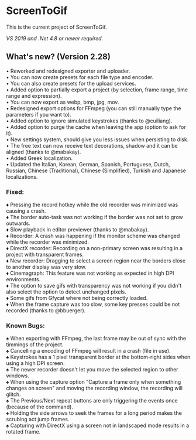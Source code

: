 # ScreenToGif  

This is the current project of ScreenToGif.  

_VS 2019 and .Net 4.8 or newer required._

## What's new? (Version 2.28)

• Reworked and redesigned exporter and uploader.  
• You can now create presets for each file type and encoder.  
• You can also create presets for the upload services.  
• Added option to partially export a project (by selection, frame range, time range and expression).  
• You can now export as webp, bmp, jpg, mov.  
• Redesigned export options for FFmpeg (you can still manually type the parameters if you want to).  
• Added option to ignore simulated keystrokes (thanks to @cuiliang).  
• Added option to purge the cache when leaving the app (option to ask for it).  
• New settings system, should give you less issues when persisting to disk.
• The free text can now receive text decorations, shadow and it can be aligned (thanks to @mabakay).  
• Added Greek localization.  
• Updated the Italian, Korean, German, Spanish, Portuguese, Dutch, Russian, Chinese (Traditional), Chinese (Simplified), Turkish and Japanese localizations.  

### Fixed:

♦ Pressing the record hotkey while the old recorder was minimized was causing a crash.  
♦ The border auto-task was not working if the border was not set to grow outwards.  
♦ Slow playback in editor previewer (thanks to @mabakay).  
♦ Recorder: A crash was happening if the monitor scheme was changed while the recorder was minimized.  
♦ DirectX recorder: Recording on a non-primary screen was resulting in a project with transparent frames.  
♦ New recorder: Dragging to select a screen region near the borders close to another display was very slow.  
♦ Cinemagraph: This feature was not working as expected in high DPI environments.   
♦ The option to save gifs with transparency was not working if you didn't also select the option to detect unchanged pixels.  
♦ Some gifs from Gfycat where not being correctly loaded.  
♦ When the frame capture was too slow, some key presses could be not recorded (thanks to @bbuerger).  

### Known Bugs:
  
♠ When exporting with FFmpeg, the last frame may be out of sync with the timmings of the project.  
♠ Cancelling a encoding of FFmpeg will result in a crash (file in use).  
♠ Keystrokes has a 1 pixel transparent border at the bottom-right sides when using a high DPI screen.  
♠ The newer recorder doesn't let you move the selected region to other windows.  
♠ When using the capture option "Capture a frame only when something changes on screen" and moving the recording window, the recording will glitch.  
♠ The Previous/Next repeat buttons are only triggering the events once (because of the command).   
♠ Holding the side arrows to seek the frames for a long period makes the scrubing act jump frames.  
♠ Capturing with DirectX using a screen not in landscaped mode results in a rotated frame.